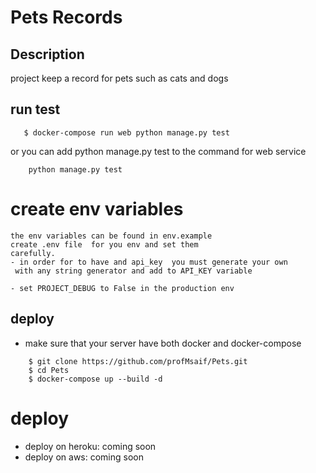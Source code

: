 # Pets Records

## Description
 project keep a record for pets such as cats and dogs
## run test
```
   $ docker-compose run web python manage.py test 
```
or you can add python manage.py test to the command
for web service
```
    python manage.py test
```
# create env variables
    the env variables can be found in env.example
    create .env file  for you env and set them
    carefully.
    - in order for to have and api_key  you must generate your own
     with any string generator and add to API_KEY variable 

    - set PROJECT_DEBUG to False in the production env 

## deploy
- make sure that your server have both docker and docker-compose

```
    $ git clone https://github.com/profMsaif/Pets.git
    $ cd Pets
    $ docker-compose up --build -d
```

# deploy 
- deploy on heroku: coming soon
- deploy on aws: coming soon
